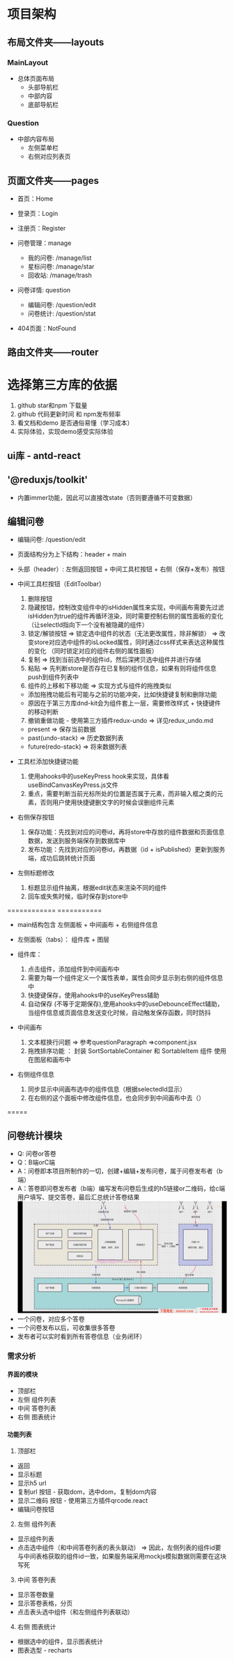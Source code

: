 # 项目架构
## 布局文件夹——layouts
### MainLayout
* 总体页面布局
  * 头部导航栏
  * 中部内容
  * 底部导航栏

### Question
* 中部内容布局
  * 左侧菜单栏
  * 右侧对应列表页

## 页面文件夹——pages
* 首页：Home
* 登录页：Login
* 注册页：Register

* 问卷管理：manage
  * 我的问卷: /manage/list
  * 星标问卷: /manage/star
  * 回收站: /manage/trash
* 问卷详情: question
  * 编辑问卷: /question/edit
  * 问卷统计: /question/stat

* 404页面：NotFound

## 路由文件夹——router



# 选择第三方库的依据
1. github star和npm 下载量
2. github 代码更新时间 和 npm发布频率
3. 看文档和demo 是否通俗易懂（学习成本）
4. 实际体验，实现demo感受实际体验

## ui库 - antd-react

## '@reduxjs/toolkit'
* 内置immer功能，因此可以直接改state（否则要遵循不可变数据）



## 编辑问卷
* 编辑问卷: /question/edit
* 页面结构分为上下结构：header + main


* 头部（header）: 左侧返回按钮 + 中间工具栏按钮 + 右侧（保存+发布）按钮
* 中间工具栏按钮（EditToolbar）
  1. 删除按钮
  2. 隐藏按钮，控制改变组件中的isHidden属性来实现，中间画布需要先过滤isHidden为true的组件再循环渲染，同时需要控制右侧的属性面板的变化
  （让selectId指向下一个没有被隐藏的组件）
  3. 锁定/解锁按钮 => 锁定选中组件的状态（无法更改属性，除非解锁） => 改变store对应选中组件的isLocked属性，同时通过css样式来表达这种属性的变化
  （同时锁定对应的组件右侧的属性面板）
  4. 复制 => 找到当前选中的组件id，然后深拷贝选中组件并进行存储
  5. 粘贴 => 先判断store是否存在已复制的组件信息，如果有则将组件信息push到组件列表中
  6. 组件的上移和下移功能 => 实现方式与组件的拖拽类似
   - 添加拖拽功能后有可能与之前的功能冲突，比如快捷键复制和删除功能
   - 原因在于第三方库dnd-kit会为组件套上一层，需要修改样式 + 快捷键件的移动判断
  7. 撤销重做功能 - 使用第三方插件redux-undo => 详见redux_undo.md
   * present => 保存当前数据
   * past(undo-stack) => 历史数据列表
   * future(redo-stack) => 将来数据列表

* 工具栏添加快捷键功能
  1. 使用ahooks中的useKeyPress hook来实现，具体看useBindCanvasKeyPress.js文件
  2. 重点，需要判断当前光标所处的位置是否属于元素，而非输入框之类的元素，否则用户使用快捷键删文字的时候会误删组件元素

* 右侧保存按钮
  1. 保存功能：先找到对应的问卷id，再将store中存放的组件数据和页面信息数据，发送到服务端保存到数据库中
  2. 发布功能：先找到对应的问卷id，再数据（id + isPublished）更新到服务端，成功后跳转统计页面


* 左侧标题修改
  1. 标题显示组件抽离，根据edit状态来渲染不同的组件
  2. 回车或失焦时候，临时保存到store中


============ ===========

* main结构包含 左侧面板 + 中间画布 + 右侧组件信息

* 左侧面板（tabs）： 组件库 + 图层
* 组件库：
  1. 点击组件，添加组件到中间画布中
  2. 需要为每一个组件定义一个属性表单，属性会同步显示到右侧的组件信息中
  3. 快捷键保存，使用ahooks中的useKeyPress辅助
  4. 自动保存 (不等于定期保存),使用ahooks中的useDebounceEffect辅助，当组件信息或页面信息发送变化时候，自动触发保存函数，同时防抖

* 中间画布
  1. 文本框换行问题 => 参考questionParagraph =>component.jsx
  2. 拖拽排序功能 ：
  封装 SortSortableContainer 和 SortableItem 组件
  使用在图层和画布中

* 右侧组件信息
  1. 同步显示中间画布选中的组件信息（根据selectedId显示）
  2. 在右侧的这个面板中修改组件信息，也会同步到中间画布中去（）


=====
## 问卷统计模块
* Q: 问卷or答卷
* Q：B端orC端
* A：问卷即本项目所制作的一切，创建+编辑+发布问卷，属于问卷发布者（b端）
* A：答卷即问卷发布者（b端）编写发布问卷后生成的h5链接or二维码，给c端用户填写、提交答卷，最后汇总统计答卷结果
![Alt text](image.png)
* 一个问卷，对应多个答卷
* 一个问卷发布以后，可收集很多答卷
* 发布者可以实时看到所有答卷信息（业务闭环）



### 需求分析
 #### 界面的模块
 - 顶部栏
 - 左侧 组件列表
 - 中间 答卷列表
 - 右侧 图表统计

 #### 功能列表
 1. 顶部栏
 - 返回
 - 显示标题
 - 显示h5 url
 - 复制url 按钮 - 获取dom，选中dom，复制dom内容
 - 显示二维码 按钮 - 使用第三方插件qrcode.react
 - 编辑问卷按钮

 2. 左侧 组件列表
 - 显示组件列表
 - 点击选中组件（和中间答卷列表的表头联动） => 因此，左侧列表的组件id要与中间表格获取的组件id一致，如果服务端采用mockjs模拟数据则需要在这块写死

 3. 中间 答卷列表
 -  显示答卷数量
 -  显示答卷表格，分页
 -  点击表头选中组件（和左侧组件列表联动）

 4. 右侧 图表统计
 - 根据选中的组件，显示图表统计
 - 图表选型 - recharts
